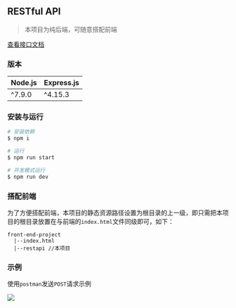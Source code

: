 ## RESTful API

> 本项目为纯后端，可随意搭配前端

[查看接口文档](https://github.com/wscj/restapi/wiki)

### 版本

|Node.js|Express.js|
|--|--|
|^7.9.0|^4.15.3|

### 安装与运行

```bash
# 安装依赖
$ npm i

# 运行
$ npm run start

# 开发模式运行
$ npm run dev
```

### 搭配前端

为了方便搭配前端，本项目的静态资源路径设置为根目录的上一级，即只需把本项目的根目录放置在与前端的`index.html`文件同级即可，如下：

```
front-end-project
  |--index.html
  |--restapi //本项目
```

### 示例

使用`postman`发送`POST`请求示例

![](https://wscj.github.io/files/post.png)

